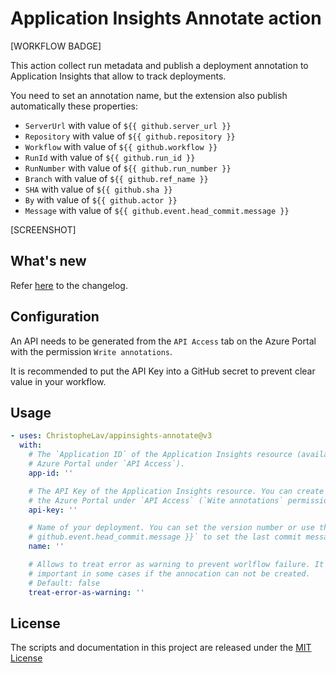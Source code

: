 # Application Insights Annotate action

[WORKFLOW BADGE]

This action collect run metadata and publish a deployment annotation to Application Insights that allow to track deployments.

You need to set an annotation name, but the extension also publish automatically these properties:
- `ServerUrl` with value of `${{ github.server_url }}`
- `Repository` with value of `${{ github.repository }}`
- `Workflow` with value of `${{ github.workflow }}`
- `RunId` with value of `${{ github.run_id }}`
- `RunNumber` with value of `${{ github.run_number }}`
- `Branch` with value of `${{ github.ref_name }}`
- `SHA` with value of `${{ github.sha }}`
- `By` with value of `${{ github.actor }}`
- `Message` with value of `${{ github.event.head_commit.message }}`

[SCREENSHOT]

## What's new

Refer [here](CHANGELOG.md) to the changelog.

## Configuration

An API needs to be generated from the `API Access` tab on the Azure Portal with the permission `Write annotations`.

It is recommended to put the API Key into a GitHub secret to prevent clear value in your workflow.

## Usage

<!-- start usage -->
```yaml
- uses: ChristopheLav/appinsights-annotate@v3
  with:
    # The `Application ID` of the Application Insights resource (available in the
    # Azure Portal under `API Access`).
    app-id: ''

    # The API Key of the Application Insights resource. You can create an API Key in
    # the Azure Portal under `API Access` (`Wite annotations` permission is required).
    api-key: ''

    # Name of your deployment. You can set the version number or use the value `${{
    # github.event.head_commit.message }}` to set the last commit message.
    name: ''

    # Allows to treat error as warning to prevent worlflow failure. It is may not
    # important in some cases if the annocation can not be created.
    # Default: false
    treat-error-as-warning: ''
```
<!-- end usage -->

## License

The scripts and documentation in this project are released under the [MIT License](LICENSE)